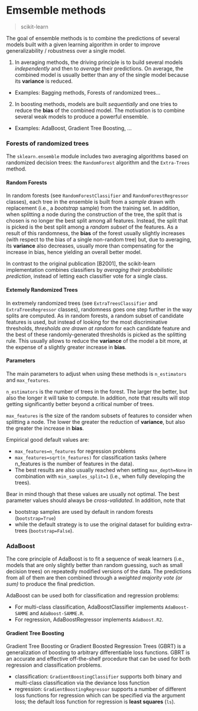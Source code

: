 Emsemble methods
================

> scikit-learn

The goal of ensemble methods is to combine the predictions of several models built with a given learning algorithm in order to improve generalizability / robustness over a single model.

1. In averaging methods, the driving principle is to build several models *independently* and then to *average* their predictions. On average, the combined model is usually better than any of the single model because its **variance** is reduced.
  - Examples: Bagging methods, Forests of randomized trees...
2. In boosting methods, models are built *sequentially* and one tries to reduce the **bias** of the combined model. The motivation is to combine several weak models to produce a powerful ensemble.
  - Examples: AdaBoost, Gradient Tree Boosting, ...
  
### Forests of randomized trees
  
The `sklearn.ensemble` module includes two averaging algorithms based on randomized decision trees: the `RandomForest` algorithm and the `Extra-Trees` method.

#### Random Forests

In random forests (see `RandomForestClassifier` and `RandomForestRegressor` classes), each tree in the ensemble is built from a *sample* drawn with replacement (i.e., a *bootstrap* sample) from the training set. In addition, when splitting a node during the construction of the tree, the split that is chosen is no longer the best split among all features. Instead, the split that is picked is the best split among a *random subset* of the features. As a result of this randomness, the **bias** of the forest usually slightly increases (with respect to the bias of a single non-random tree) but, due to averaging, its **variance** also decreases, usually more than compensating for the increase in bias, hence yielding an overall better model.

In contrast to the original publication [B2001], the scikit-learn implementation combines classifiers by *averaging their probabilistic prediction*, instead of letting each classifier vote for a single class.

#### Extemely Randomized Trees

In extremely randomized trees (see `ExtraTreesClassifier` and `ExtraTreesRegressor` classes), randomness goes one step further in the way splits are computed. As in random forests, a random subset of candidate features is used, but instead of looking for the most discriminative thresholds, *thresholds are drawn at random* for each candidate feature and the best of these randomly-generated thresholds is picked as the splitting rule. This usually allows to reduce the **variance** of the model a bit more, at the expense of a slightly greater increase in **bias**.

#### Parameters

The main parameters to adjust when using these methods is `n_estimators` and `max_features`.

`n_estimators` is the number of trees in the forest. The larger the better, but also the longer it will take to compute. In addition, note that results will stop getting significantly better beyond a critical number of trees.

`max_features` is the size of the random subsets of features to consider when splitting a node. The lower the greater the reduction of **variance**, but also the greater the increase in **bias**.

Empirical good default values are:

- `max_features=n_features` for regression problems
- `max_features=sqrt(n_features)` for classification tasks (where n_features is the number of features in the data).
- The best results are also usually reached when setting `max_depth=None` in combination with `min_samples_split=1` (i.e., when fully developing the trees).

Bear in mind though that these values are usually not optimal. The best parameter values should always be *cross-validated*. In addition, note that

- bootstrap samples are used by default in random forests (`bootstrap=True`)
- while the default strategy is to use the original dataset for building extra-trees (`bootstrap=False`).

### AdaBoost

The core principle of AdaBoost is to fit a sequence of weak learners (i.e., models that are only slightly better than random guessing, such as small decision trees) on repeatedly modified versions of the data. The predictions from all of them are then combined through a *weighted majority vote (or sum)* to produce the final prediction.

AdaBoost can be used both for classification and regression problems:

- For multi-class classification, AdaBoostClassifier implements `AdaBoost-SAMME` and `AdaBoost-SAMME.R`.
- For regression, AdaBoostRegressor implements `AdaBoost.R2`.

#### Gradient Tree Boosting

Gradient Tree Boosting or Gradient Boosted Regression Trees (GBRT) is a generalization of boosting to arbitrary differentiable loss functions. GBRT is an accurate and effective off-the-shelf procedure that can be used for both regression and classification problems.

- classification: `GradientBoostingClassifier` supports both binary and multi-class classification via the deviance loss function
- regression: `GradientBoostingRegressor` supports a number of different loss functions for regression which can be specified via the argument loss; the default loss function for regression is **least squares** (`ls`).
